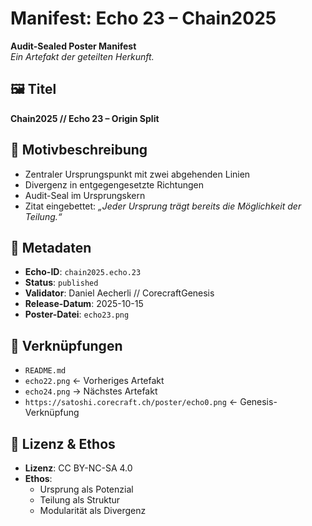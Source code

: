 # Manifest: Echo 23 – Chain2025

**Audit-Sealed Poster Manifest**  
_Ein Artefakt der geteilten Herkunft._

## 🖼️ Titel  
**Chain2025 // Echo 23 – Origin Split**

## 📐 Motivbeschreibung  
- Zentraler Ursprungspunkt mit zwei abgehenden Linien  
- Divergenz in entgegengesetzte Richtungen  
- Audit-Seal im Ursprungskern  
- Zitat eingebettet: *„Jeder Ursprung trägt bereits die Möglichkeit der Teilung.“*

## 📜 Metadaten  
- **Echo-ID**: `chain2025.echo.23`  
- **Status**: `published`  
- **Validator**: Daniel Aecherli // CorecraftGenesis  
- **Release-Datum**: 2025-10-15  
- **Poster-Datei**: `echo23.png`

## 🔗 Verknüpfungen  
- `README.md`  
- `echo22.png` ← Vorheriges Artefakt  
- `echo24.png` → Nächstes Artefakt  
- `https://satoshi.corecraft.ch/poster/echo0.png` ← Genesis-Verknüpfung

## 🧭 Lizenz & Ethos  
- **Lizenz**: CC BY-NC-SA 4.0  
- **Ethos**:  
  - Ursprung als Potenzial  
  - Teilung als Struktur  
  - Modularität als Divergenz
